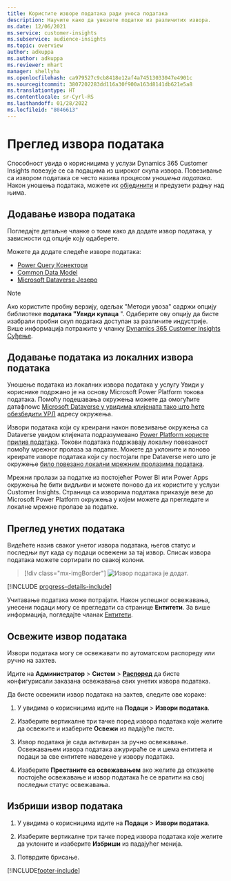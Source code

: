 ```yaml
---
title: Користите изворе података ради уноса података
description: Научите како да увезете податке из различитих извора.
ms.date: 12/06/2021
ms.service: customer-insights
ms.subservice: audience-insights
ms.topic: overview
author: adkuppa
ms.author: adkuppa
ms.reviewer: mhart
manager: shellyha
ms.openlocfilehash: ca979527c9cb8418e12af4a74513033047e4901c
ms.sourcegitcommit: 3807202283dd116a30f900a163d8141db621e5a8
ms.translationtype: HT
ms.contentlocale: sr-Cyrl-RS
ms.lasthandoff: 01/28/2022
ms.locfileid: "8046613"
---
```

# <a name="data-sources-overview"></a>Преглед извора података



Способност увида о корисницима у услузи Dynamics 365 Customer Insights повезује се са подацима из широког скупа извора. Повезивање са извором података се често назива процесом *уношења података*. Након уношења података, можете их [објединити](data-unification.md) и предузети радњу над њима.

## <a name="add-a-data-source"></a>Додавање извора података

Погледајте детаљне чланке о томе како да додате извор података, у зависности од опције коју одаберете.

Можете да додате следеће изворе података:

- [Power Query Конектори](connect-power-query.md)
- [Common Data Model](connect-common-data-model.md)
- [Microsoft Dataverse Језеро](connect-dataverse-managed-lake.md)

> [!NOTE]
> Ако користите пробну верзију, одељак "Методи увоза" садржи опцију библиотеке **података "Увиди купаца** ". Одаберите ову опцију да бисте изабрали пробни скуп података доступан за различите индустрије. Више информација потражите у чланку [Dynamics 365 Customer Insights Суђење](../trial-signup.md).

## <a name="add-data-from-on-premises-data-sources"></a>Додавање података из локалних извора података

Уношење података из локалних извора података у услугу Увиди у кориснике подржано је на основу Microsoft Power Platform токова података. Помоћу подешавања окружења можете да омогућите датафлоwс [Microsoft Dataverse у увидима клијената тако што ћете обезбедити УРЛ](create-environment.md) адресу окружења.

Извори података који су креирани након повезивање окружења са Dataverse увидом клијената подразумевано [Power Platform користе прилив података](/power-query/dataflows/overview-dataflows-across-power-platform-dynamics-365). Токови података подржавају локалну повезаност помоћу мрежног пролаза за податке. Можете да уклоните и поново креирате изворе података који су постојали пре Dataverse него што је окружење [било повезано локални мрежним пролазима података](/data-integration/gateway/service-gateway-app).

Мрежни пролази за податке из постојећег Power BI или Power Apps окружења ће бити видљиви и можете поново да их користите у услузи Customer Insights. Страница са изворима података приказује везе до Microsoft Power Platform окружења у којем можете да прегледате и локалне мрежне пролазе за податке.

## <a name="review-ingested-data"></a>Преглед унетих података

Видећете назив сваког унетог извора података, његов статус и последњи пут када су подаци освежени за тај извор. Списак извора података можете сортирати по свакој колони.

> [!div class="mx-imgBorder"]
> ![Извор података је додат.](media/configure-data-datasource-added.png "Извор података је додат")

[!INCLUDE [progress-details-include](../includes/progress-details-pane.md)]

Учитавање података може потрајати. Након успешног освежавања, унесени подаци могу се прегледати са странице **Ентитети**. За више информација, погледајте чланак [Ентитети](entities.md).

## <a name="refresh-a-data-source"></a>Освежите извор података

Извори података могу се освежавати по аутоматском распореду или ручно на захтев. 

Идите на **Администратор** > **Систем** > [**Распоред**](system.md#schedule-tab) да бисте конфигурисали заказана освежавања свих унетих извора података.

Да бисте освежили извор података на захтев, следите ове кораке:

1. У увидима о корисницима идите на **Подаци** > **Извори података**.

2. Изаберите вертикалне три тачке поред извора података које желите да освежите и изаберите **Освежи** из падајуће листе.

3. Извор података је сада активиран за ручно освежавање. Освежавањем извора података ажурираће се и шема ентитета и подаци за све ентитете наведене у извору података.

4. Изаберите **Престаните са освежавањем** ако желите да откажете постојеће освежавање и извор података ће се вратити на свој последњи статус освежавања.

## <a name="delete-a-data-source"></a>Избриши извор података

1. У увидима о корисницима идите на **Подаци** > **Извори података**.

2. Изаберите вертикалне три тачке поред извора података које желите да уклоните и изаберите **Избриши** из падајућег менија.

3. Потврдите брисање.


[!INCLUDE[footer-include](../includes/footer-banner.md)]
